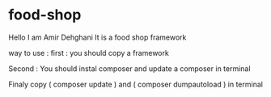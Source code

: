 # food-shop

 Hello 
I am Amir Dehghani
It is a food shop framework

way to use :
first : you should copy a framework

 Second : You should instal composer and update a composer in terminal

 Finaly copy ( composer update ) and ( composer dumpautoload ) in terminal
